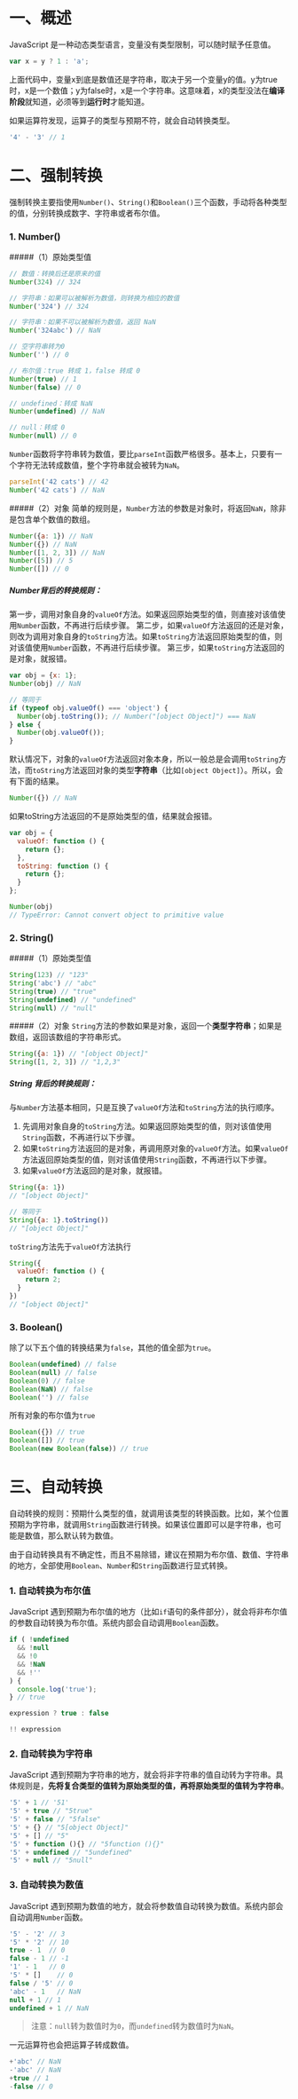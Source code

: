 # 一、概述
JavaScript 是一种动态类型语言，变量没有类型限制，可以随时赋予任意值。
```js
var x = y ? 1 : 'a';
```
上面代码中，变量x到底是数值还是字符串，取决于另一个变量y的值。y为true时，x是一个数值；y为false时，x是一个字符串。这意味着，x的类型没法在**编译阶段**就知道，必须等到**运行时**才能知道。

如果运算符发现，运算子的类型与预期不符，就会自动转换类型。
```js
'4' - '3' // 1
```

# 二、强制转换
强制转换主要指使用`Number()`、`String()`和`Boolean()`三个函数，手动将各种类型的值，分别转换成数字、字符串或者布尔值。
### 1. Number()
#####（1）原始类型值
```js
// 数值：转换后还是原来的值
Number(324) // 324

// 字符串：如果可以被解析为数值，则转换为相应的数值
Number('324') // 324

// 字符串：如果不可以被解析为数值，返回 NaN
Number('324abc') // NaN

// 空字符串转为0
Number('') // 0

// 布尔值：true 转成 1，false 转成 0
Number(true) // 1
Number(false) // 0

// undefined：转成 NaN
Number(undefined) // NaN

// null：转成 0
Number(null) // 0
```
`Number`函数将字符串转为数值，要比`parseInt`函数严格很多。基本上，只要有一个字符无法转成数值，整个字符串就会被转为`NaN`。
```js
parseInt('42 cats') // 42
Number('42 cats') // NaN
```
#####（2）对象
简单的规则是，`Number`方法的参数是对象时，将返回`NaN`，除非是包含单个数值的数组。
```js
Number({a: 1}) // NaN
Number({}) // NaN
Number([1, 2, 3]) // NaN
Number([5]) // 5
Number([]) // 0
```
##### Number背后的转换规则：
第一步，调用对象自身的`valueOf`方法。如果返回原始类型的值，则直接对该值使用`Number`函数，不再进行后续步骤。
第二步，如果`valueOf`方法返回的还是对象，则改为调用对象自身的`toString`方法。如果`toString`方法返回原始类型的值，则对该值使用`Number`函数，不再进行后续步骤。
第三步，如果`toString`方法返回的是对象，就报错。
```js
var obj = {x: 1};
Number(obj) // NaN

// 等同于
if (typeof obj.valueOf() === 'object') {
  Number(obj.toString()); // Number("[object Object]") === NaN
} else {
  Number(obj.valueOf());
}
```
默认情况下，对象的`valueOf`方法返回对象本身，所以一般总是会调用`toString`方法，而`toString`方法返回对象的类型**字符串**（比如`[object Object]`）。所以，会有下面的结果。
```js
Number({}) // NaN
```
如果toString方法返回的不是原始类型的值，结果就会报错。
```js
var obj = {
  valueOf: function () {
    return {};
  },
  toString: function () {
    return {};
  }
};

Number(obj)
// TypeError: Cannot convert object to primitive value
```
### 2. String()
#####（1）原始类型值
```js
String(123) // "123"
String('abc') // "abc"
String(true) // "true"
String(undefined) // "undefined"
String(null) // "null"
```
#####（2）对象
`String`方法的参数如果是对象，返回一个**类型字符串**；如果是数组，返回该数组的字符串形式。
```js
String({a: 1}) // "[object Object]"
String([1, 2, 3]) // "1,2,3"
```
##### String 背后的转换规则：
与`Number`方法基本相同，只是互换了`valueOf`方法和`toString`方法的执行顺序。
1. 先调用对象自身的`toString`方法。如果返回原始类型的值，则对该值使用`String`函数，不再进行以下步骤。
2. 如果`toString`方法返回的是对象，再调用原对象的`valueOf`方法。如果`valueOf`方法返回原始类型的值，则对该值使用`String`函数，不再进行以下步骤。
3. 如果`valueOf`方法返回的是对象，就报错。
```js
String({a: 1})
// "[object Object]"

// 等同于
String({a: 1}.toString())
// "[object Object]"
```
`toString`方法先于`valueOf`方法执行
```js
String({
  valueOf: function () {
    return 2;
  }
})
// "[object Object]"
```
### 3. Boolean()
除了以下五个值的转换结果为`false`，其他的值全部为`true`。
```js
Boolean(undefined) // false
Boolean(null) // false
Boolean(0) // false
Boolean(NaN) // false
Boolean('') // false
```
所有对象的布尔值为`true`
```js
Boolean({}) // true
Boolean([]) // true
Boolean(new Boolean(false)) // true
```
# 三、自动转换
自动转换的规则：预期什么类型的值，就调用该类型的转换函数。比如，某个位置预期为字符串，就调用`String`函数进行转换。如果该位置即可以是字符串，也可能是数值，那么默认转为数值。

由于自动转换具有不确定性，而且不易除错，建议在预期为布尔值、数值、字符串的地方，全部使用`Boolean`、`Number`和`String`函数进行显式转换。
### 1. 自动转换为布尔值
JavaScript 遇到预期为布尔值的地方（比如`if`语句的条件部分），就会将非布尔值的参数自动转换为布尔值。系统内部会自动调用`Boolean`函数。
```js
if ( !undefined
  && !null
  && !0
  && !NaN
  && !''
) {
  console.log('true');
} // true

expression ? true : false

!! expression
```
### 2. 自动转换为字符串
JavaScript 遇到预期为字符串的地方，就会将非字符串的值自动转为字符串。具体规则是，**先将复合类型的值转为原始类型的值，再将原始类型的值转为字符串**。
```js
'5' + 1 // '51'
'5' + true // "5true"
'5' + false // "5false"
'5' + {} // "5[object Object]"
'5' + [] // "5"
'5' + function (){} // "5function (){}"
'5' + undefined // "5undefined"
'5' + null // "5null"
```
### 3. 自动转换为数值
JavaScript 遇到预期为数值的地方，就会将参数值自动转换为数值。系统内部会自动调用`Number`函数。
```js
'5' - '2' // 3
'5' * '2' // 10
true - 1  // 0
false - 1 // -1
'1' - 1   // 0
'5' * []    // 0
false / '5' // 0
'abc' - 1   // NaN
null + 1 // 1
undefined + 1 // NaN
```
>注意：`null`转为数值时为`0`，而`undefined`转为数值时为`NaN`。

一元运算符也会把运算子转成数值。
```js
+'abc' // NaN
-'abc' // NaN
+true // 1
-false // 0
```
